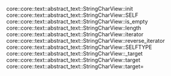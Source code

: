 core::core::text::abstract_text::StringCharView::init
core::core::text::abstract_text::StringCharView::SELF
core::core::text::abstract_text::StringCharView::is_empty
core::core::text::abstract_text::StringCharView::length
core::core::text::abstract_text::StringCharView::iterator
core::core::text::abstract_text::StringCharView::reverse_iterator
core::core::text::abstract_text::StringCharView::SELFTYPE
core::core::text::abstract_text::StringCharView::_target
core::core::text::abstract_text::StringCharView::target
core::core::text::abstract_text::StringCharView::target=